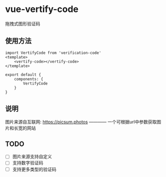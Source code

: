 # vue-vertify-code
拖拽式图形验证码

## 使用方法
```vue
import VertifyCode from 'verification-code'
<template>
    <vertify-code></vertify-code>    
</template>

export default {
    components: {
        VertifyCode
    }
}
```

## 说明
图片来源自互联网: https://picsum.photos ———— 一个可根据url中参数获取图片和长宽的网站

## TODO
-[ ] 图片来源支持自定义
-[ ] 支持数字验证码
-[ ] 支持更多类型的验证码